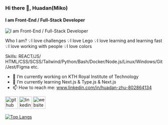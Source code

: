 ### Hi there 👋, Huadan(Miko)
#### I am Front-End / Full-Stack Developer
![I am Front-End / Full-Stack Developer](https://www.bing.com/images/create/a-mushroom-full-of-technology-sense-sits-in-front-/1-65b127b3e49a49cdb66bf5b773c8e7dd?id=uH9BHbRqUDjrIctY8Kk3fg%3d%3d&view=detailv2&idpp=genimg&FORM=GCRIDP&mode=overlay)

Who I am? 
💡I love challenges
💡I love Lego
💡I love learning and learning fast
💡I love working with people
💡I love colors

Skills: REACT/JS/ HTML/CSS/SCSS/Tailwind/Python/Bash/Docker/Node.js/Linux/Windows/Git/Jest/Figma etc.

- 🔭 I’m currently working on KTH Royal Institute of Technology 
- 🌱 I’m currently learning Next.js & Type.js & Next.js 
- 📫 How to reach me: www.linkedin.com/in/huadan-zhu-802864134 


[<img src='https://cdn.jsdelivr.net/npm/simple-icons@3.0.1/icons/github.svg' alt='github' height='40'>](https://github.com/https://github.com/MikoZhu)  [<img src='https://cdn.jsdelivr.net/npm/simple-icons@3.0.1/icons/linkedin.svg' alt='linkedin' height='40'>](https://www.linkedin.com/in/www.linkedin.com/in/huadan-zhu-802864134/)  [<img src='https://cdn.jsdelivr.net/npm/simple-icons@3.0.1/icons/icloud.svg' alt='website' height='40'>](https://zhuhuadan.com)  

[![Top Langs](https://github-readme-stats.vercel.app/api/top-langs/?username=https://github.com/MikoZhu)](https://github.com/anuraghazra/github-readme-stats)


